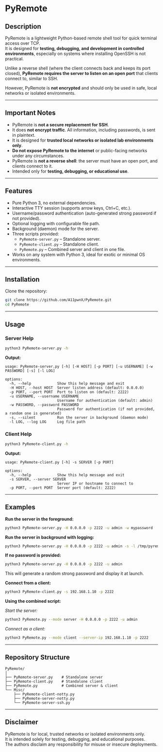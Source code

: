 # PyRemote

## Description

PyRemote is a lightweight Python-based remote shell tool for quick terminal access over TCP.  
It is designed for **testing, debugging, and development in controlled environments**, especially on systems where installing OpenSSH is not practical.

Unlike a reverse shell (where the client connects back and keeps its port closed), **PyRemote requires the server to listen on an open port** that clients connect to, similar to SSH.  

However, PyRemote is **not encrypted** and should only be used in safe, local networks or isolated environments.

---

## Important Notes

- PyRemote is **not a secure replacement for SSH**.
- It does **not encrypt traffic**. All information, including passwords, is sent in plaintext.
- It is designed for **trusted local networks or isolated lab environments only**.
- **Do not expose PyRemote to the internet** or public-facing networks under any circumstances.
- PyRemote is **not a reverse shell**: the server must have an open port, and clients connect to it.
- Intended only for **testing, debugging, or educational use**.

---

## Features

- Pure Python 3, no external dependencies.
- Interactive TTY session (supports arrow keys, Ctrl+C, etc.).
- Username/password authentication (auto-generated strong password if not provided).
- Optional logging with configurable file path.
- Background (daemon) mode for the server.
- Three scripts provided:
  - `PyRemote-server.py` – Standalone server.
  - `PyRemote-client.py` – Standalone client.
  - `PyRemote.py` – Combined server and client in one file.
- Works on any system with Python 3, ideal for exotic or minimal OS environments.

---

## Installation

Clone the repository:
```bash
git clone https://github.com/A11pwnX/PyRemote.git
cd PyRemote
```


---

## Usage

### Server Help

```bash
python3 PyRemote-server.py -h
```

**Output:**
```
usage: PyRemote-server.py [-h] [-H HOST] [-p PORT] [-u USERNAME] [-w PASSWORD] [-s] [-l LOG]

options:
  -h, --help            Show this help message and exit
  -H HOST, --host HOST  Server listen address (default: 0.0.0.0)
  -p PORT, --port PORT  Port to listen on (default: 2222)
  -u USERNAME, --username USERNAME
                        Username for authentication (default: admin)
  -w PASSWORD, --password PASSWORD
                        Password for authentication (if not provided, a random one is generated)
  -s, --silent          Run the server in background (daemon mode)
  -l LOG, --log LOG     Log file path
```

### Client Help

```bash
python3 PyRemote-client.py -h
```

**Output:**
```
usage: PyRemote-client.py [-h] -s SERVER [-p PORT]

options:
  -h, --help            Show this help message and exit
  -s SERVER, --server SERVER
                        Server IP or hostname to connect to
  -p PORT, --port PORT  Server port (default: 2222)
```

---

## Examples

**Run the server in the foreground:**
```bash
python3 PyRemote-server.py -H 0.0.0.0 -p 2222 -u admin -w mypassword
```

**Run the server in background with logging:**
```bash
python3 PyRemote-server.py -H 0.0.0.0 -p 2222 -u admin -s -l /tmp/pyremote.log
```

**If no password is provided:**
```bash
python3 PyRemote-server.py -H 0.0.0.0 -p 2222 -u admin
```
This will generate a random strong password and display it at launch.

**Connect from a client:**
```bash
python3 PyRemote-client.py -s 192.168.1.10 -p 2222
```

**Using the combined script:**

*Start the server:*
```bash
python3 PyRemote.py --mode server -H 0.0.0.0 -p 2222 -u admin
```

*Connect as a client:*
```bash
python3 PyRemote.py --mode client --server-ip 192.168.1.10 -p 2222
```

---

## Repository Structure

```
PyRemote/
│
├── PyRemote-server.py    # Standalone server
├── PyRemote-client.py    # Standalone client
├── PyRemote.py           # Combined server & client
└── Misc/
    ├── PyRemote-client-notty.py
    ├── PyRemote-server-notty.py
    └── PyRemote-server-ssh.py
```
---

## Disclaimer

PyRemote is for local, trusted networks or isolated environments only.  
It is intended solely for testing, debugging, and educational purposes.  
The authors disclaim any responsibility for misuse or insecure deployments.
